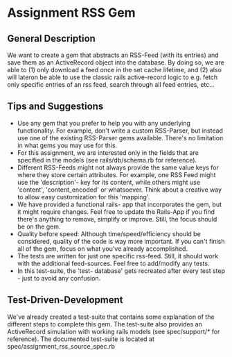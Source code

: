# Assignment RSS Gem

## General Description

We want to create a gem that abstracts an RSS-Feed (with its entries) and save them as an
ActiveRecord object into the database. By doing so, we are able to (1) only download a feed once in the set cache lifetime, 
and (2) also will lateron be able to use the classic rails active-record logic to e.g. fetch only specific entries of an
rss feed, search through all feed entries, etc...

## Tips and Suggestions

* Use any gem that you prefer to help you with any underlying functionality. For example, don't write a custom RSS-Parser, but instead use one of the existing RSS-Parser gems available. There's no limitation in what gems you may use for this.
* For this assignment, we are interested only in the fields that are specified in the models (see rails/db/schema.rb for reference).
* Different RSS-Feeds might not always provide the same value keys for where they store certain attributes. For example, one RSS Feed might use the 'description'- key for its content, while others might use 'content', 'content_encoded' or whatsoever. Think about a creative way to allow easy customization for this 'mapping'.
* We have provided a functional rails- app that incorporates the gem, but it might require changes. Feel free to update the Rails-App if you find there's anything to remove, simplify or improve. Still, the focus should be on the gem.
* Quality before speed: Although time/speed/efficiency should be considered, quality of the code is way more important. If you can't finish all of the gem, focus on what you've already accomplished.
* The tests are written for just one specific rss-feed. Still, it should work with the additional feed-sources. Feel free to add/modify any tests.
* In this test-suite, the 'test- database' gets recreated after every test step - just to avoid any confusion.

## Test-Driven-Development

We've already created a test-suite that contains some explanation of the different steps to complete this gem. The test-suite also provides an ActiveRecord simulation with working rails models (see spec/support/* for reference).
The documented test-suite is located at spec/assignment_rss_source_spec.rb
